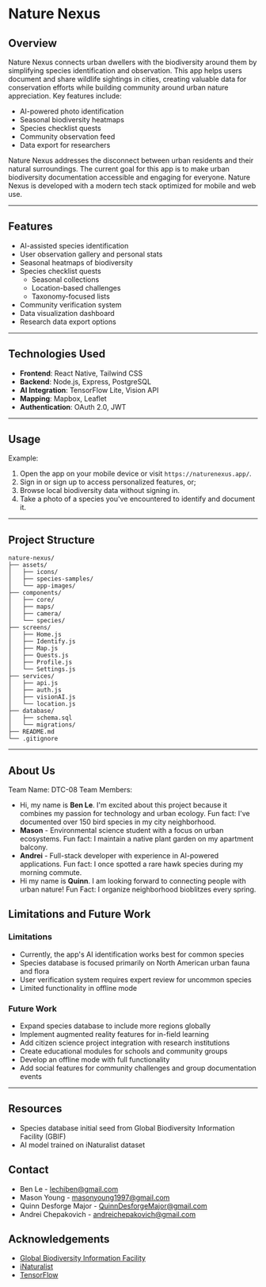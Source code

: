 # Nature Nexus

## Overview

Nature Nexus connects urban dwellers with the biodiversity around them by simplifying species identification and observation. This app helps users document and share wildlife sightings in cities, creating valuable data for conservation efforts while building community around urban nature appreciation. Key features include:

- AI-powered photo identification
- Seasonal biodiversity heatmaps
- Species checklist quests
- Community observation feed
- Data export for researchers

Nature Nexus addresses the disconnect between urban residents and their natural surroundings. The current goal for this app is to make urban biodiversity documentation accessible and engaging for everyone. Nature Nexus is developed with a modern tech stack optimized for mobile and web use.

---

## Features

- AI-assisted species identification
- User observation gallery and personal stats
- Seasonal heatmaps of biodiversity
- Species checklist quests
  - Seasonal collections
  - Location-based challenges
  - Taxonomy-focused lists
- Community verification system
- Data visualization dashboard
- Research data export options

---

## Technologies Used

- **Frontend**: React Native, Tailwind CSS
- **Backend**: Node.js, Express, PostgreSQL
- **AI Integration**: TensorFlow Lite, Vision API
- **Mapping**: Mapbox, Leaflet
- **Authentication**: OAuth 2.0, JWT

---

## Usage

Example:

1. Open the app on your mobile device or visit `https://naturenexus.app/`.
2. Sign in or sign up to access personalized features, or;
3. Browse local biodiversity data without signing in.
4. Take a photo of a species you've encountered to identify and document it.

---

## Project Structure

```
nature-nexus/
├── assets/
│   ├── icons/
│   ├── species-samples/
│   └── app-images/
├── components/
│   ├── core/
│   ├── maps/
│   ├── camera/
│   └── species/
├── screens/
│   ├── Home.js
│   ├── Identify.js
│   ├── Map.js
│   ├── Quests.js
│   ├── Profile.js
│   └── Settings.js
├── services/
│   ├── api.js
│   ├── auth.js
│   ├── visionAI.js
│   └── location.js
├── database/
│   ├── schema.sql
│   └── migrations/
├── README.md
└── .gitignore
```

---

## About Us
Team Name: DTC-08
Team Members:
- Hi, my name is **Ben Le**. I'm excited about this project because it combines my passion for technology and urban ecology. Fun fact: I've documented over 150 bird species in my city neighborhood.
- **Mason** - Environmental science student with a focus on urban ecosystems. Fun fact: I maintain a native plant garden on my apartment balcony.
- **Andrei** - Full-stack developer with experience in AI-powered applications. Fun fact: I once spotted a rare hawk species during my morning commute.
- Hi my name is **Quinn**. I am looking forward to connecting people with urban nature! Fun Fact: I organize neighborhood bioblitzes every spring.

## Limitations and Future Work

### Limitations

- Currently, the app's AI identification works best for common species
- Species database is focused primarily on North American urban fauna and flora
- User verification system requires expert review for uncommon species
- Limited functionality in offline mode

### Future Work

- Expand species database to include more regions globally
- Implement augmented reality features for in-field learning
- Add citizen science project integration with research institutions
- Create educational modules for schools and community groups
- Develop an offline mode with full functionality
- Add social features for community challenges and group documentation events

---

## Resources

- Species database initial seed from Global Biodiversity Information Facility (GBIF)
- AI model trained on iNaturalist dataset

## Contact

- Ben Le - lechiben@gmail.com
- Mason Young - masonyoung1997@gmail.com
- Quinn Desforge Major - QuinnDesforgeMajor@gmail.com
- Andrei Chepakovich - andreichepakovich@gmail.com

## Acknowledgements

- <a href="https://www.gbif.org/">Global Biodiversity Information Facility</a>
- <a href="https://www.inaturalist.org/">iNaturalist</a>
- <a href="https://www.tensorflow.org/">TensorFlow</a>
